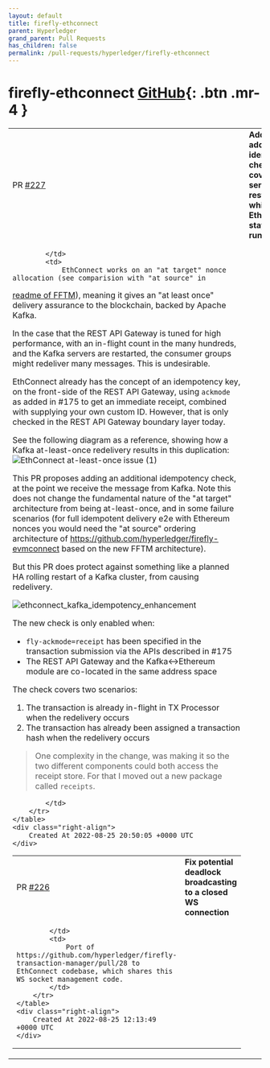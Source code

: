 ```yaml
---
layout: default
title: firefly-ethconnect
parent: Hyperledger
grand_parent: Pull Requests
has_children: false
permalink: /pull-requests/hyperledger/firefly-ethconnect
---
```


# firefly-ethconnect <span class="fs-3 right-align">[GitHub](https://github.com/hyperledger/firefly-ethconnect){: .btn .mr-4 }</span>


<div>
    <table>
        <tr>
            <td>
                PR <a href="https://github.com/hyperledger/firefly-ethconnect/pull/227" class=".btn">#227</a>
            </td>
            <td>
                <b>
                    Add additional idempotence check to cover Kafka server restart, while EthConnect stays running
                </b>
            </td>
        </tr>
        <tr>
            <td>
                
            </td>
            <td>
                EthConnect works on an "at target" nonce allocation (see comparision with "at source" in
[readme of FFTM](https://github.com/hyperledger/firefly-transaction-manager/blob/main/README.md#nonce-management)), meaning it gives an "at least once" delivery assurance to the blockchain, backed by Apache Kafka.

In the case that the REST API Gateway is tuned for high performance, with an in-flight count in the many hundreds, and the Kafka servers are restarted, the consumer groups might redeliver many messages. This is undesirable.

EthConnect already has the concept of an idempotency key, on the front-side of the REST API Gateway, using `ackmode` as added in #175 to get an immediate receipt, combined with supplying your own custom ID. However, that is only checked in the REST API Gateway boundary layer today.

See the following diagram as a reference, showing how a Kafka at-least-once redelivery results in this duplication:
![EthConnect at-least-once issue (1)](https://user-images.githubusercontent.com/6660217/186766456-c229e16c-a22b-4846-9e81-9af879e5eda1.jpg)

This PR proposes adding an additional idempotency check, at the point we receive the message from Kafka. Note this does not change the fundamental nature of the "at target" architecture from being at-least-once, and in some failure scenarios (for full idempotent delivery e2e with Ethereum nonces you would need the "at source" ordering architecture of https://github.com/hyperledger/firefly-evmconnect based on the new FFTM architecture).

But this PR does protect against something like a planned HA rolling restart of a Kafka cluster, from causing redelivery.

![ethconnect_kafka_idempotency_enhancement](https://user-images.githubusercontent.com/6660217/186765590-2d643579-efa8-43fe-b64d-2a80808e17b1.jpg)

The new check is only enabled when:
- `fly-ackmode=receipt` has been specified in the transaction submission via the APIs described in #175 
- The REST API Gateway and the Kafka<->Ethereum module are co-located in the same address space

The check covers two scenarios:
1. The transaction is already in-flight in TX Processor when the redelivery occurs
2. The transaction has already been assigned a transaction hash when the redelivery occurs

> One complexity in the change, was making it so the two different components could both access the receipt store. For that I moved out a new package called `receipts`.
 
            </td>
        </tr>
    </table>
    <div class="right-align">
        Created At 2022-08-25 20:50:05 +0000 UTC
    </div>
</div>

<div>
    <table>
        <tr>
            <td>
                PR <a href="https://github.com/hyperledger/firefly-ethconnect/pull/226" class=".btn">#226</a>
            </td>
            <td>
                <b>
                    Fix potential deadlock broadcasting to a closed WS connection
                </b>
            </td>
        </tr>
        <tr>
            <td>
                
            </td>
            <td>
                Port of https://github.com/hyperledger/firefly-transaction-manager/pull/28 to EthConnect codebase, which shares this WS socket management code.
            </td>
        </tr>
    </table>
    <div class="right-align">
        Created At 2022-08-25 12:13:49 +0000 UTC
    </div>
</div>

